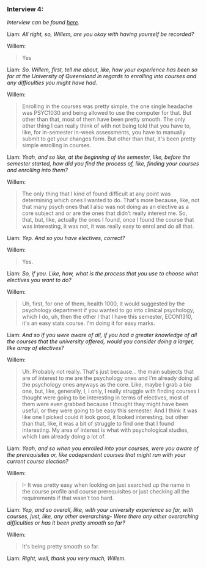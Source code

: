 ### Interview 4:
*Interview can be found [here](https://uq.sharepoint.com/teams/Section_7560_62502/_layouts/15/stream.aspx?id=/teams/Section_7560_62502/Shared%20Documents/Mon_9am_Team_10/liam_bienkowski_audio_recordings/iteration_1/liam_bienkowski_2025-08-26_4.mp3).*

Liam: *All right, so, Willem, are you okay with having yourself be recorded?* 

Willem: 
>Yes

Liam: *So. Willem, first, tell me about, like, how your experience has been so far at the University of Queensland in regards to enrolling into courses and any difficulties you might have had.* 

Willem: 
>Enrolling in the courses was pretty simple, the one single headache was PSYC1030 and being allowed to use the computer for that. But other than that, most of them have been pretty smooth. The only other thing I can really think of with not being told that you have to, like, for in-semester in-week assessments, you have to manually submit to get your changes form. But other than that, it's been pretty simple enrolling in courses. 

Liam: *Yeah, and so like, at the beginning of the semester, like, before the semester started, how did you find the process of, like, finding your courses and enrolling into them?* 

Willem: 
>The only thing that I kind of found difficult at any point was determining which ones I wanted to do. That's more because, like, not that many psych ones that I also was not doing as an elective as a core subject and or are the ones that didn’t really interest me. So, that, but, like, actually the ones I found, once I found the course that was interesting, it was not, it was really easy to enrol and do all that. 

Liam: *Yep. And so you have electives, correct?* 

Willem: 
>Yes. 

Liam: *So, if you. Like, how, what is the process that you use to choose what electives you want to do?* 

Willem: 
>Uh, first, for one of them, health 1000, it would suggested by the psychology department if you wanted to go into clinical psychology, which I do, uh, then the other l that I have this semester, ECON1310, it's an easy stats course. I'm doing it for easy marks. 

Liam: *And so if you were aware of all, if you had a greater knowledge of all the courses that the university offered, would you consider doing a larger, like array of electives?* 

Willem: 
>Uh. Probably not really. That's just because… the main subjects that are of interest to me are the psychology ones and I’m already doing all the psychology ones anyways as the core. Like, maybe I grab a bio one, but, like, generally, I, I only, I really struggle with finding courses I thought were going to be interesting in terms of electives, most of them were even grabbed because I thought they might have been useful, or they were going to be easy this semester. And I think it was like one I picked could it look good, it looked interesting, but other than that, like, it was a bit of struggle to find one that I found interesting. My area of interest is what with psychological studies, which I am already doing a lot of. 

Liam: *Yeah, and so when you enrolled into your courses, were you aware of the prerequisites or, like codependent courses that might run with your current course election?* 

Willem: 
>I- It was pretty easy when looking on just searched up the name in the course profile and course prerequisites or just checking all the requirements if that wasn't too hard. 

Liam: *Yep, and so overall, like, with your university experience so far, with courses, just, like, any other overarching- Were there any other overarching difficulties or has it been pretty smooth so far?* 

Willem: 
>It's being pretty smooth so far. 

Liam: *Right, well, thank you very much, Willem.*